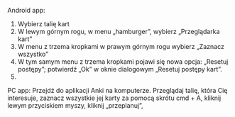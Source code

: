 
Android app:
1. Wybierz talię kart
2. W lewym górnym rogu, w menu „hamburger”, wybierz „Przeglądarka kart”
3. W menu z trzema kropkami w prawym górnym rogu wybierz „Zaznacz wszystko”
4. W tym samym menu z trzema kropkami pojawi się nowa opcja: „Resetuj postępy”; potwierdź „Ok” w oknie dialogowym „Resetuj postępy kart”.
5. 
PC app:
Przejdź do aplikacji Anki na komputerze. Przeglądaj talię, która Cię interesuje, zaznacz wszystkie jej karty za pomocą skrótu cmd + A, kliknij lewym przyciskiem myszy, kliknij „przeplanuj”,